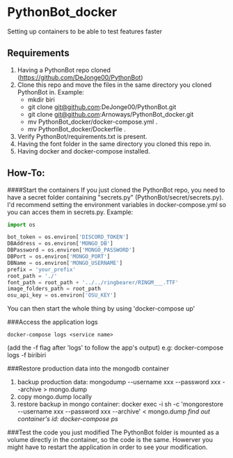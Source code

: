 # PythonBot_docker
Setting up containers to be able to test features faster

## Requirements
1. Having a PythonBot repo cloned (https://github.com/DeJonge00/PythonBot)
2. Clone this repo and move the files in the same directory you cloned PythonBot in.
Example: 
    - mkdir biri
    - git clone git@github.com:DeJonge00/PythonBot.git
    - git clone git@github.com:Arnoways/PythonBot_docker.git
    - mv PythonBot_docker/docker-compose.yml .
    - mv PythonBot_docker/Dockerfile .
3. Verify PythonBot/requirements.txt is present.
4. Having the font folder in the same directory you cloned this repo in.
5. Having docker and docker-compose installed.

## How-To:

####Start the containers
If you just cloned the PythonBot repo, you need to have a secret folder containing "secrets.py" (PythonBot/secret/secrets.py).
I'd recommend setting the environment variables in docker-compose.yml so you can acces them in secrets.py.
Example:
```python
import os

bot_token = os.environ['DISCORD_TOKEN']
DBAddress = os.environ['MONGO_DB']
DBPassword = os.environ['MONGO_PASSWORD']
DBPort = os.environ['MONGO_PORT']
DBName = os.environ['MONGO_USERNAME']
prefix = 'your_prefix'
root_path = './'
font_path = root_path + '../../ringbearer/RINGM___.TTF'
image_folders_path = root_path
osu_api_key = os.environ['OSU_KEY']
```
You can then start the whole thing by using 'docker-compose up'

###Access the application logs
```
docker-compose logs <service name>
```
(add the -f flag after 'logs' to follow the app's output)
e.g: docker-compose logs -f biribiri

###Restore production data into the mongodb container
  1. backup production data: mongodump --username xxx --password xxx --archive > mongo.dump
  2. copy mongo.dump locally
  3. restore backup in mongo container: docker exec -i <container> sh -c 'mongorestore --username xxx --password xxx --archive' < mongo.dump
  *find out container's id: docker-compose ps*

###Test the code you just modified
The PythonBot folder is mounted as a volume directly in the container, so the code is the same. Howerver you might have to restart the application in order to see your modification.